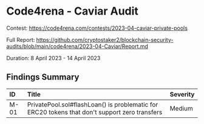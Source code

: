 # Code4rena - Caviar Audit

Contest: https://code4rena.com/contests/2023-04-caviar-private-pools

Full Report: https://github.com/cryptostaker2/blockchain-security-audits/blob/main/code4rena/2023-04-Caviar/Report.md

Duration: 8 April 2023 - 14 April 2023

## Findings Summary

| ID   | Title                                                                                         | Severity |
| :--- | :-------------------------------------------------------------------------------------------- | :------- |
| M-01 | PrivatePool.sol#flashLoan() is problematic for ERC20 tokens that don't support zero transfers | Medium   |
